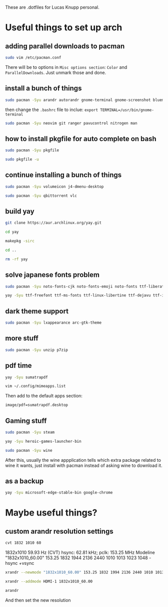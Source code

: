 These are .dotfiles for Lucas Knupp personal.

# Useful things to set up arch

## adding parallel downloads to pacman

```bash
sudo vim /etc/pacman.conf
```

There will be to options in `Misc options section`: `Color` and `ParallelDownloads`. Just unmark those and done.


## install a bunch of things
```bash
sudo pacman -Syu arandr autorandr gnome-terminal gnome-screenshot blueman
```
then change the `.bashrc` file to inclue: `export TERMINAL=/usr/bin/gnome-terminal`
```bash
sudo pacman -Syu neovim git ranger pavucontrol nitrogen man
```

## how to install pkgfile for auto complete on bash
```bash
sudo pacman -Syu pkgfile
```
```bash
sudo pkgfile -u
```

## continue installing a bunch of things
```bash
sudo pacman -Syu volumeicon j4-dmenu-desktop 
```
```bash
sudo pacman -Syu qbittorrent vlc
```

## build yay
```bash
git clone https://aur.archlinux.org/yay.git
```
```bash
cd yay
```
```bash
makepkg -sirc
```
```bash
cd ..
```
```bash
rm -rf yay
```
## solve japanese fonts problem
```bash
sudo pacman -Syu noto-fonts-cjk noto-fonts-emoji noto-fonts ttf-liberation
```
```bash
yay -Syu ttf-freefont ttf-ms-fonts ttf-linux-libertine ttf-dejavu ttf-inconsolata ttf-ubuntu-font-family
```

## dark theme support
```bash
sudo pacman -Syu lxappearance arc-gtk-theme
```

## more stuff
```bash
sudo pacman -Syu unzip p7zip
```
## pdf time
```bash
yay -Syu sumatrapdf
```
```bash
vim ~/.config/mimeapps.list
```
Then add to the default apps section:
```bash
image/pdf=sumatrapdf.desktop
```

## Gaming stuff
```bash
sudo pacman -Syu steam
```
```bash
yay -Syu heroic-games-launcher-bin
```
```bash
sudo pacman -Syu wine
```

After this, usually the wine appplication tells which extra package related to wine it wants, just install with pacman instead of asking wine to download it.

## as a backup
```bash
yay -Syu microsoft-edge-stable-bin google-chrome
```

# Maybe useful things?

## custom arandr resolution settings

```bash
cvt 1832 1010 60
```
1832x1010 59.93 Hz (CVT) hsync: 62.81 kHz; pclk: 153.25 MHz
Modeline "1832x1010_60.00"  153.25  1832 1944 2136 2440  1010 1013 1023 1048 -hsync +vsync
```bash
xrandr --newmode "1832x1010_60.00" 153.25 1832 1994 2136 2440 1010 1013 1023 1048 -hsync +vsync
```
```bash
xrandr --addmode HDMI-1 1832x1010_60.00
```
```bash
arandr
```
And then set the new resolution
